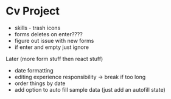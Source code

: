 # Cv Project

- skills - trash icons
- forms deletes on enter????
- figure out issue with new forms
- if enter and empty just ignore

Later (more form stuff then react stuff)

- date formatting
- editing experience responsibility -> break if too long
- order things by date
- add option to auto fill sample data (just add an autofill state)

